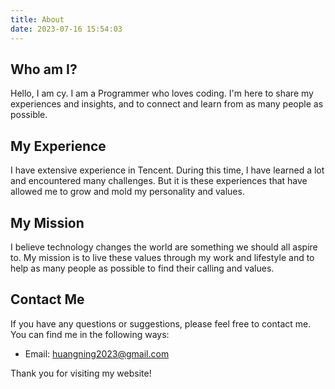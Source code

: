 ```yaml
---
title: About
date: 2023-07-16 15:54:03
---
```


## Who am I?

Hello, I am cy. I am a Programmer who loves coding. I'm here to share my experiences and insights, and to connect and learn from as many people as possible.

## My Experience

I have extensive experience in Tencent. During this time, I have learned a lot and encountered many challenges. But it is these experiences that have allowed me to grow and mold my personality and values.

## My Mission

I believe technology changes the world are something we should all aspire to. My mission is to live these values through my work and lifestyle and to help as many people as possible to find their calling and values.

## Contact Me

If you have any questions or suggestions, please feel free to contact me. You can find me in the following ways:

- Email: huangning2023@gmail.com

Thank you for visiting my website!